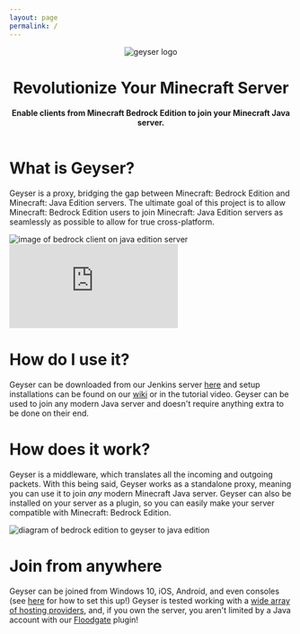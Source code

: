 ```yaml
---
layout: page
permalink: /
---
```


<html lang="en">
    <body>
        <header>
            <div id="header" class="section1 sections">
                <div class="container h-100">
                    <div class="row h-100 align-items-center">
                        <div class="col-12 text-center">
                            <img class="logoimg" src="https://geysermc.org/img/geyser.png" alt="geyser logo"/>
                            <h1 class="text-center">Revolutionize Your Minecraft Server</h1>
                            <h4 class="text-center">Enable clients from Minecraft Bedrock Edition to join your Minecraft Java server.</h4>
                        </div>
                    </div>
                </div>
            </div>
        </header>
        <div id="whatisgeyser" class="section2 sections">
            <div class="container">
                <div class="row">
                    <div class="col">
                        <h1>What is Geyser?</h1>
                        <p>Geyser is a proxy, bridging the gap between Minecraft: Bedrock Edition and Minecraft: Java Edition servers. The ultimate goal of this project is to allow Minecraft: Bedrock Edition users to join Minecraft: Java Edition servers as seamlessly as possible to allow for true cross-platform.</p>
                    </div>
                    <div class="col">
                        <div><img src="https://geysermc.org/img/crossplat0.png" alt="image of bedrock client on java edition server"/></div>
                    </div>
                </div>
            </div>
        </div>
        <div id="howto" class="section3 sections">
            <div class="container">
                <div class="row">
                    <div class="col">
                        <iframe src="https://www.youtube.com/embed/U7dZZ8w7Gi4" frameborder="0" allow="accelerometer; autoplay; encrypted-media; gyroscope; picture-in-picture" allowfullscreen></iframe>
                    </div>
                    <div class="col">
                        <h1>How do I use it?</h1>
                        <p>Geyser can be downloaded from our Jenkins server <a href="http://ci.geysermc.org">here</a> and setup installations can be found on our <a href="https://github.com/GeyserMC/Geyser/wiki#Setup">wiki</a> or in the tutorial video. Geyser can be used to join any modern Java server and doesn't require anything extra to be done on their end.</p>
                    </div>
                </div>
            </div>
        </div>
        <div id="howitworks" class="section4 sections">
            <div class="container">
                <div class="row">
                    <div class="col">
                        <h1>How does it work?</h1>
                        <p>Geyser is a middleware, which translates all the incoming and outgoing packets. With this being said, Geyser works as a standalone proxy, meaning you can use it to join <i>any</i> modern Minecraft Java server. Geyser can also be installed on your server as a plugin, so you can easily make your server compatible with Minecraft: Bedrock Edition.</p>
                    </div>
                    <div class="col">
                        <div><img src="https://geysermc.org/img/crossplat1.png" alt="diagram of bedrock edition to geyser to java edition"/></div>
                    </div>
                </div>
            </div>
        </div>
        <div id="floodgate" class="section5 sections">
            <div class="container">
                <div class="row">
                    <div class="col">
                        <h1>Join from anywhere</h1>
                        <p>Geyser can be joined from Windows 10, iOS, Android, and even consoles
                            (see <a href="https://github.com/GeyserMC/Geyser/wiki/Using-Geyser-with-Consoles">here</a>
                            for how to set this up!) Geyser is tested working with a
                            <a href="https://github.com/GeyserMC/Geyser/wiki/Supported-Hosting-Providers">wide array of hosting providers</a>,
                        and, if you own the server, you aren't limited by a Java account with our <a href="https://github.com/GeyserMC/Floodgate/">Floodgate</a>
                        plugin!</p>
                    </div>
                </div>
            </div>
        </div>
    </body>
</html>